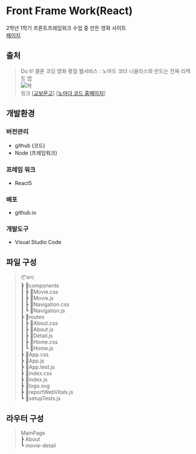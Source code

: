 # Front Frame Work(React)

2학년 1학기 프론트프레임워크 수업 중 만든 영화 사이트  
[페이지](https://nobrain711.github.io/react_movie/#/)

## 출처

> Do it! 클론 코딩 영화 평점 웹서비스 : 노마드 코더 니꼴라스와 만드는 진짜 리액트 앱  
> ![책](https://contents.kyobobook.co.kr/sih/fit-in/458x0/pdt/9791163031635.jpg)  
> 링크
> [[교보문고](https://product.kyobobook.co.kr/detail/S000001817970, "교보문고")] [[노마더 코드 홈페이지](https://nomadcoders.co/react-for-beginners, "노마더 코드 홈페이지")]

## 개발환경

### 버전관리

- github (코드)
- Node (프레임워크)

### 프레임 워크

- React5

### 배포

- github.io

### 개발도구

- Visual Studio Code

## 파일 구성

> 📦src  
>  ┣ 📂components  
>  ┃ ┣ 📜Movie.css  
>  ┃ ┣ 📜Movie.js  
>  ┃ ┣ 📜Navigation.css  
>  ┃ ┗ 📜Navigation.js  
>  ┣ 📂routes  
>  ┃ ┣ 📜About.css  
>  ┃ ┣ 📜About.js  
>  ┃ ┣ 📜Detail.js  
>  ┃ ┣ 📜Home.css  
>  ┃ ┗ 📜Home.js  
>  ┣ 📜App.css  
>  ┣ 📜App.js  
>  ┣ 📜App.test.js  
>  ┣ 📜index.css  
>  ┣ 📜index.js  
>  ┣ 📜logo.svg  
>  ┣ 📜reportWebVitals.js  
>  ┗ 📜setupTests.js

## 라우터 구성

> MainPage  
> ┣ About  
> ┗ movie-detail
